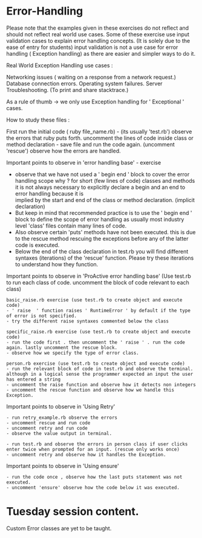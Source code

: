 # Error-Handling

Please note that the examples given in these exercises do not reflect and should not reflect real world use cases.
Some of these exercise use input validation cases to explain error handling concepts. (It is solely due to the ease of entry for students)
input validation is not a use case for error handling ( Exception handling) as there are easier and simpler ways to do it.

Real World Exception Handling use cases :

  Networking issues ( waiting on a response from a network request.)
  Database connection errors.
  Operating system failures.
  Server Troubleshooting. (To print and share stacktrace.)

As a rule of thumb -> we only use Exception handling for ' Exceptional ' cases.


How to study these files :

First run the initial code ( ruby file_name.rb)  - (its usually 'test.rb')
observe the errors that ruby puts forth.
uncomment the lines of code inside class or method declaration - save file and run the code again. (uncomment 'rescue')
observe how the errors are handled.

Important points to observe in 'error handling base' - exercise

   - observe that we have not used a ' begin end ' block to cover the error handling scope
     why ?  for short (few lines of code) classes and methods it is not always necessary to explicitly declare a begin and an end to error handling because it is  
     implied by the start and end of the class or method declaration. (implicit declaration)
   - But keep in mind that recommended practice is to use the ' begin end ' block to define the scope of error handling as usually most industry level 'class' files
     contain many lines of code.
   - Also observe certain 'puts' methods have not been executed. this is due to the rescue method rescuing the exceptions before any of the latter code is executed.
   - Below the end of the class declaration in test.rb you will find different syntaxes (iterations) of the 'rescue' function. Please try these iterations to
     understand how they function.

Important points to observe in 'ProActive error handling base' (Use test.rb to run each class of code. uncomment the block of code relevant to each class)

    basic_raise.rb exercise (use test.rb to create object and execute code)
    - ' raise  ' function raises ' RuntimeError ' by default if the type of error is not specified.
    - try the different raise syntaxes commented below the class

    specific_raise.rb exercise (use test.rb to create object and execute code)
    - run the code first . then uncomment the ' raise ' . run the code again. lastly uncomment the rescue block.
    - observe how we specify the type of error class.

    person.rb exercise (use test.rb to create object and execute code)
    - run the relevant block of code in test.rb and observe the terminal. although in a logical sense the programmer expected an input the user has entered a string
    - uncomment the raise function and observe how it detects non integers
    - uncomment the rescue function and observe how we handle this Exception.

Important points to observe in 'Using Retry'

    - run retry_example.rb observe the errors
    - uncomment rescue and run code
    - uncomment retry and run code
    - observe the value output in terminal.

    - run test.rb and observe the errors in person class if user clicks enter twice when prompted for an input. (rescue only works once)
    - uncomment retry and observe how it handles the Exception.

Important points to observe in 'Using ensure'

    - run the code once , observe how the last puts statement was not executed.
    - uncomment 'ensure' observe how the code below it was executed.


# Tuesday session content.

Custom Error classes are yet to be taught.
